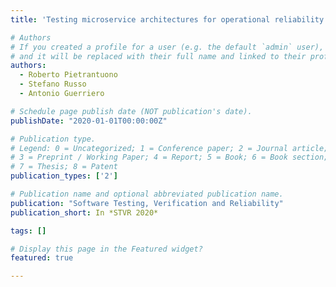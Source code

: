 ```yaml
---
title: 'Testing microservice architectures for operational reliability'

# Authors
# If you created a profile for a user (e.g. the default `admin` user), write the username (folder name) here
# and it will be replaced with their full name and linked to their profile.
authors:
  - Roberto Pietrantuono
  - Stefano Russo
  - Antonio Guerriero 

# Schedule page publish date (NOT publication's date).
publishDate: "2020-01-01T00:00:00Z"

# Publication type.
# Legend: 0 = Uncategorized; 1 = Conference paper; 2 = Journal article;
# 3 = Preprint / Working Paper; 4 = Report; 5 = Book; 6 = Book section;
# 7 = Thesis; 8 = Patent
publication_types: ['2']

# Publication name and optional abbreviated publication name.
publication: "Software Testing, Verification and Reliability"
publication_short: In *STVR 2020*

tags: []

# Display this page in the Featured widget?
featured: true

---
```

